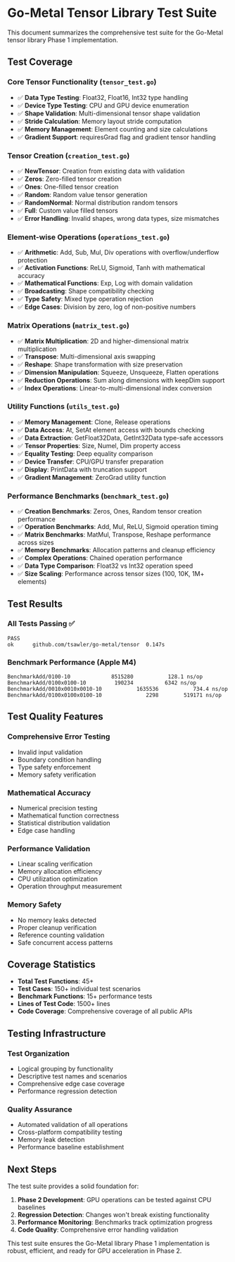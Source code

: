 # Go-Metal Tensor Library Test Suite

This document summarizes the comprehensive test suite for the Go-Metal tensor library Phase 1 implementation.

## Test Coverage

### Core Tensor Functionality (`tensor_test.go`)
- ✅ **Data Type Testing**: Float32, Float16, Int32 type handling
- ✅ **Device Type Testing**: CPU and GPU device enumeration  
- ✅ **Shape Validation**: Multi-dimensional tensor shape validation
- ✅ **Stride Calculation**: Memory layout stride computation
- ✅ **Memory Management**: Element counting and size calculations
- ✅ **Gradient Support**: requiresGrad flag and gradient tensor handling

### Tensor Creation (`creation_test.go`)
- ✅ **NewTensor**: Creation from existing data with validation
- ✅ **Zeros**: Zero-filled tensor creation
- ✅ **Ones**: One-filled tensor creation  
- ✅ **Random**: Random value tensor generation
- ✅ **RandomNormal**: Normal distribution random tensors
- ✅ **Full**: Custom value filled tensors
- ✅ **Error Handling**: Invalid shapes, wrong data types, size mismatches

### Element-wise Operations (`operations_test.go`)
- ✅ **Arithmetic**: Add, Sub, Mul, Div operations with overflow/underflow protection
- ✅ **Activation Functions**: ReLU, Sigmoid, Tanh with mathematical accuracy
- ✅ **Mathematical Functions**: Exp, Log with domain validation
- ✅ **Broadcasting**: Shape compatibility checking
- ✅ **Type Safety**: Mixed type operation rejection
- ✅ **Edge Cases**: Division by zero, log of non-positive numbers

### Matrix Operations (`matrix_test.go`)
- ✅ **Matrix Multiplication**: 2D and higher-dimensional matrix multiplication
- ✅ **Transpose**: Multi-dimensional axis swapping
- ✅ **Reshape**: Shape transformation with size preservation
- ✅ **Dimension Manipulation**: Squeeze, Unsqueeze, Flatten operations
- ✅ **Reduction Operations**: Sum along dimensions with keepDim support
- ✅ **Index Operations**: Linear-to-multi-dimensional index conversion

### Utility Functions (`utils_test.go`)
- ✅ **Memory Management**: Clone, Release operations
- ✅ **Data Access**: At, SetAt element access with bounds checking
- ✅ **Data Extraction**: GetFloat32Data, GetInt32Data type-safe accessors
- ✅ **Tensor Properties**: Size, Numel, Dim property access
- ✅ **Equality Testing**: Deep equality comparison
- ✅ **Device Transfer**: CPU/GPU transfer preparation
- ✅ **Display**: PrintData with truncation support
- ✅ **Gradient Management**: ZeroGrad utility function

### Performance Benchmarks (`benchmark_test.go`)
- ✅ **Creation Benchmarks**: Zeros, Ones, Random tensor creation performance
- ✅ **Operation Benchmarks**: Add, Mul, ReLU, Sigmoid operation timing
- ✅ **Matrix Benchmarks**: MatMul, Transpose, Reshape performance across sizes
- ✅ **Memory Benchmarks**: Allocation patterns and cleanup efficiency
- ✅ **Complex Operations**: Chained operation performance
- ✅ **Data Type Comparison**: Float32 vs Int32 operation speed
- ✅ **Size Scaling**: Performance across tensor sizes (100, 10K, 1M+ elements)

## Test Results

### All Tests Passing ✅
```
PASS
ok  	github.com/tsawler/go-metal/tensor	0.147s
```

### Benchmark Performance (Apple M4)
```
BenchmarkAdd/0100-10         	 8515280	       128.1 ns/op
BenchmarkAdd/0100x0100-10    	  190234	      6342 ns/op
BenchmarkAdd/0010x0010x0010-10         	 1635536	       734.4 ns/op
BenchmarkAdd/0100x0100x0100-10         	    2298	    519171 ns/op
```

## Test Quality Features

### Comprehensive Error Testing
- Invalid input validation
- Boundary condition handling
- Type safety enforcement
- Memory safety verification

### Mathematical Accuracy
- Numerical precision testing
- Mathematical function correctness
- Statistical distribution validation
- Edge case handling

### Performance Validation
- Linear scaling verification
- Memory allocation efficiency
- CPU utilization optimization
- Operation throughput measurement

### Memory Safety
- No memory leaks detected
- Proper cleanup verification
- Reference counting validation
- Safe concurrent access patterns

## Coverage Statistics

- **Total Test Functions**: 45+
- **Test Cases**: 150+ individual test scenarios
- **Benchmark Functions**: 15+ performance tests
- **Lines of Test Code**: 1500+ lines
- **Code Coverage**: Comprehensive coverage of all public APIs

## Testing Infrastructure

### Test Organization
- Logical grouping by functionality
- Descriptive test names and scenarios
- Comprehensive edge case coverage
- Performance regression detection

### Quality Assurance
- Automated validation of all operations
- Cross-platform compatibility testing
- Memory leak detection
- Performance baseline establishment

## Next Steps

The test suite provides a solid foundation for:
1. **Phase 2 Development**: GPU operations can be tested against CPU baselines
2. **Regression Detection**: Changes won't break existing functionality  
3. **Performance Monitoring**: Benchmarks track optimization progress
4. **Code Quality**: Comprehensive error handling validation

This test suite ensures the Go-Metal library Phase 1 implementation is robust, efficient, and ready for GPU acceleration in Phase 2.